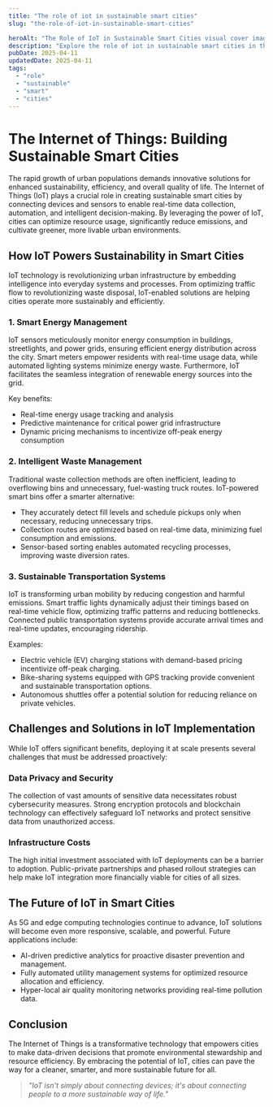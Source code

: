 ```yaml
---
title: "The role of iot in sustainable smart cities"
slug: "the-role-of-iot-in-sustainable-smart-cities"

heroAlt: "The Role of IoT in Sustainable Smart Cities visual cover image"
description: "Explore the role of iot in sustainable smart cities in this detailed guide, offering insights, strategies, and practical tips to enhance your understanding and application of the topic."
pubDate: 2025-04-11
updatedDate: 2025-04-11
tags:
  - "role"
  - "sustainable"
  - "smart"
  - "cities"
---
```


# The Internet of Things: Building Sustainable Smart Cities

The rapid growth of urban populations demands innovative solutions for enhanced sustainability, efficiency, and overall quality of life. The Internet of Things (IoT) plays a crucial role in creating sustainable smart cities by connecting devices and sensors to enable real-time data collection, automation, and intelligent decision-making. By leveraging the power of IoT, cities can optimize resource usage, significantly reduce emissions, and cultivate greener, more livable urban environments.

## How IoT Powers Sustainability in Smart Cities

IoT technology is revolutionizing urban infrastructure by embedding intelligence into everyday systems and processes. From optimizing traffic flow to revolutionizing waste disposal, IoT-enabled solutions are helping cities operate more sustainably and efficiently.

### 1. Smart Energy Management

IoT sensors meticulously monitor energy consumption in buildings, streetlights, and power grids, ensuring efficient energy distribution across the city. Smart meters empower residents with real-time usage data, while automated lighting systems minimize energy waste. Furthermore, IoT facilitates the seamless integration of renewable energy sources into the grid.

Key benefits:

- Real-time energy usage tracking and analysis
- Predictive maintenance for critical power grid infrastructure
- Dynamic pricing mechanisms to incentivize off-peak energy consumption

### 2. Intelligent Waste Management

Traditional waste collection methods are often inefficient, leading to overflowing bins and unnecessary, fuel-wasting truck routes. IoT-powered smart bins offer a smarter alternative:

- They accurately detect fill levels and schedule pickups only when necessary, reducing unnecessary trips.
- Collection routes are optimized based on real-time data, minimizing fuel consumption and emissions.
- Sensor-based sorting enables automated recycling processes, improving waste diversion rates.

### 3. Sustainable Transportation Systems

IoT is transforming urban mobility by reducing congestion and harmful emissions. Smart traffic lights dynamically adjust their timings based on real-time vehicle flow, optimizing traffic patterns and reducing bottlenecks. Connected public transportation systems provide accurate arrival times and real-time updates, encouraging ridership.

Examples:

- Electric vehicle (EV) charging stations with demand-based pricing incentivize off-peak charging.
- Bike-sharing systems equipped with GPS tracking provide convenient and sustainable transportation options.
- Autonomous shuttles offer a potential solution for reducing reliance on private vehicles.

## Challenges and Solutions in IoT Implementation

While IoT offers significant benefits, deploying it at scale presents several challenges that must be addressed proactively:

### Data Privacy and Security

The collection of vast amounts of sensitive data necessitates robust cybersecurity measures. Strong encryption protocols and blockchain technology can effectively safeguard IoT networks and protect sensitive data from unauthorized access.

### Infrastructure Costs

The high initial investment associated with IoT deployments can be a barrier to adoption. Public-private partnerships and phased rollout strategies can help make IoT integration more financially viable for cities of all sizes.

## The Future of IoT in Smart Cities

As 5G and edge computing technologies continue to advance, IoT solutions will become even more responsive, scalable, and powerful. Future applications include:

- AI-driven predictive analytics for proactive disaster prevention and management.
- Fully automated utility management systems for optimized resource allocation and efficiency.
- Hyper-local air quality monitoring networks providing real-time pollution data.

## Conclusion

The Internet of Things is a transformative technology that empowers cities to make data-driven decisions that promote environmental stewardship and resource efficiency. By embracing the potential of IoT, cities can pave the way for a cleaner, smarter, and more sustainable future for all.

> _"IoT isn't simply about connecting devices; it's about connecting people to a more sustainable way of life."_
